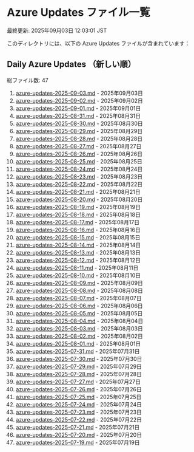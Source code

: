 # Azure Updates ファイル一覧

最終更新: 2025年09月03日 12:03:01 JST

このディレクトリには、以下の Azure Updates ファイルが含まれています：

## Daily Azure Updates （新しい順）

総ファイル数: 47

1. [azure-updates-2025-09-03.md](./azure-updates-2025-09-03.md) - 2025年09月03日
2. [azure-updates-2025-09-02.md](./azure-updates-2025-09-02.md) - 2025年09月02日
3. [azure-updates-2025-09-01.md](./azure-updates-2025-09-01.md) - 2025年09月01日
4. [azure-updates-2025-08-31.md](./azure-updates-2025-08-31.md) - 2025年08月31日
5. [azure-updates-2025-08-30.md](./azure-updates-2025-08-30.md) - 2025年08月30日
6. [azure-updates-2025-08-29.md](./azure-updates-2025-08-29.md) - 2025年08月29日
7. [azure-updates-2025-08-28.md](./azure-updates-2025-08-28.md) - 2025年08月28日
8. [azure-updates-2025-08-27.md](./azure-updates-2025-08-27.md) - 2025年08月27日
9. [azure-updates-2025-08-26.md](./azure-updates-2025-08-26.md) - 2025年08月26日
10. [azure-updates-2025-08-25.md](./azure-updates-2025-08-25.md) - 2025年08月25日
11. [azure-updates-2025-08-24.md](./azure-updates-2025-08-24.md) - 2025年08月24日
12. [azure-updates-2025-08-23.md](./azure-updates-2025-08-23.md) - 2025年08月23日
13. [azure-updates-2025-08-22.md](./azure-updates-2025-08-22.md) - 2025年08月22日
14. [azure-updates-2025-08-21.md](./azure-updates-2025-08-21.md) - 2025年08月21日
15. [azure-updates-2025-08-20.md](./azure-updates-2025-08-20.md) - 2025年08月20日
16. [azure-updates-2025-08-19.md](./azure-updates-2025-08-19.md) - 2025年08月19日
17. [azure-updates-2025-08-18.md](./azure-updates-2025-08-18.md) - 2025年08月18日
18. [azure-updates-2025-08-17.md](./azure-updates-2025-08-17.md) - 2025年08月17日
19. [azure-updates-2025-08-16.md](./azure-updates-2025-08-16.md) - 2025年08月16日
20. [azure-updates-2025-08-15.md](./azure-updates-2025-08-15.md) - 2025年08月15日
21. [azure-updates-2025-08-14.md](./azure-updates-2025-08-14.md) - 2025年08月14日
22. [azure-updates-2025-08-13.md](./azure-updates-2025-08-13.md) - 2025年08月13日
23. [azure-updates-2025-08-12.md](./azure-updates-2025-08-12.md) - 2025年08月12日
24. [azure-updates-2025-08-11.md](./azure-updates-2025-08-11.md) - 2025年08月11日
25. [azure-updates-2025-08-10.md](./azure-updates-2025-08-10.md) - 2025年08月10日
26. [azure-updates-2025-08-09.md](./azure-updates-2025-08-09.md) - 2025年08月09日
27. [azure-updates-2025-08-08.md](./azure-updates-2025-08-08.md) - 2025年08月08日
28. [azure-updates-2025-08-07.md](./azure-updates-2025-08-07.md) - 2025年08月07日
29. [azure-updates-2025-08-06.md](./azure-updates-2025-08-06.md) - 2025年08月06日
30. [azure-updates-2025-08-05.md](./azure-updates-2025-08-05.md) - 2025年08月05日
31. [azure-updates-2025-08-04.md](./azure-updates-2025-08-04.md) - 2025年08月04日
32. [azure-updates-2025-08-03.md](./azure-updates-2025-08-03.md) - 2025年08月03日
33. [azure-updates-2025-08-02.md](./azure-updates-2025-08-02.md) - 2025年08月02日
34. [azure-updates-2025-08-01.md](./azure-updates-2025-08-01.md) - 2025年08月01日
35. [azure-updates-2025-07-31.md](./azure-updates-2025-07-31.md) - 2025年07月31日
36. [azure-updates-2025-07-30.md](./azure-updates-2025-07-30.md) - 2025年07月30日
37. [azure-updates-2025-07-29.md](./azure-updates-2025-07-29.md) - 2025年07月29日
38. [azure-updates-2025-07-28.md](./azure-updates-2025-07-28.md) - 2025年07月28日
39. [azure-updates-2025-07-27.md](./azure-updates-2025-07-27.md) - 2025年07月27日
40. [azure-updates-2025-07-26.md](./azure-updates-2025-07-26.md) - 2025年07月26日
41. [azure-updates-2025-07-25.md](./azure-updates-2025-07-25.md) - 2025年07月25日
42. [azure-updates-2025-07-24.md](./azure-updates-2025-07-24.md) - 2025年07月24日
43. [azure-updates-2025-07-23.md](./azure-updates-2025-07-23.md) - 2025年07月23日
44. [azure-updates-2025-07-22.md](./azure-updates-2025-07-22.md) - 2025年07月22日
45. [azure-updates-2025-07-21.md](./azure-updates-2025-07-21.md) - 2025年07月21日
46. [azure-updates-2025-07-20.md](./azure-updates-2025-07-20.md) - 2025年07月20日
47. [azure-updates-2025-07-19.md](./azure-updates-2025-07-19.md) - 2025年07月19日
